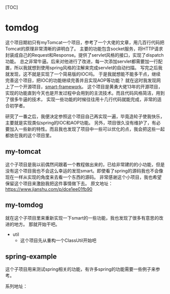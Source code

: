 [TOC]

# tomdog
这个项目期初只有myTomcat一个项目，参考了一个大佬的文章，用几百行代码把Tomcat的原理非常清晰的讲明白了。
主要的功能包含socket服务，将HTTP请求封装成自己的Request和Response。提供了servlet风格的接口，实现了dispatch功能。
总之非常牛逼。后来对他进行了改进，每一次添加servlet都需要加一行配置，所以我就想到使用spring风格的注解来完成servlet的自动扫描。
写完之后我就发现，这不就是实现了一个简易版的IOC吗。
于是我就想能不能多干点，继续完善这个项目，把IOC的功能继续完善并且实现AOP等功能？
就在这时我发现网上了一个开源项目，[smart-framework](https://my.oschina.net/huangyong/blog/158380)。
这个项目是黄勇大佬13年的开源项目，实现的功能直到今天也是开发过程中会用到的主流技术。而且代码风格简洁，用到了很多牛逼的技术，
实现一些功能的时候往往用十几行代码就能完成，非常的适合初学者。

研究了一番之后，我便决定参照这个项目自己再实现一遍，毕竟造轮子使我快乐，主要就是实现类似spring的IOC和AOP功能。
另外，项目很久没有维护了，有必要加入一些新的特性。而且我也发现了项目中一些可以优化的点，我会把这些一起都放在我的这个项目里。

## my-tomcat

这个子项目是我以前偶然间跟着一个教程做出来的，已给非常建的的小功能，但是没有这个项目我也不会这么幸运的发现smart。即使看了spring的源码我也不会像现在一样从实现的角度来去看一个东西的源码。
非常感谢这个小项目，我也希望保留这个项目来激励我把这件事情做下去。
原文地址：https://www.jianshu.com/p/dce1ee01fb90

## my-tomdog

就在这个子项目里来重新实现一下smart的一些功能，我也发现了很多有意思的改进的地方。
那就开始干吧。

- util
    - 这个项目先从重构一个ClassUtil开始吧


## spring-example

这个子项目用来测试spring相关的功能，有许多spring的功能需要一些例子来参考。

系列地址：